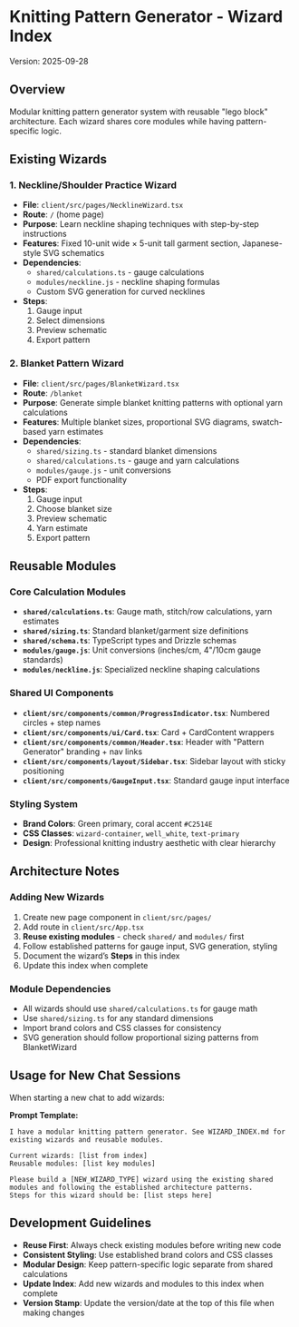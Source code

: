 # Knitting Pattern Generator - Wizard Index
Version: 2025-09-28

## Overview
Modular knitting pattern generator system with reusable "lego block" architecture. Each wizard shares core modules while having pattern-specific logic.

## Existing Wizards

### 1. Neckline/Shoulder Practice Wizard
- **File**: `client/src/pages/NecklineWizard.tsx`
- **Route**: `/` (home page)
- **Purpose**: Learn neckline shaping techniques with step-by-step instructions
- **Features**: Fixed 10-unit wide × 5-unit tall garment section, Japanese-style SVG schematics
- **Dependencies**: 
  - `shared/calculations.ts` - gauge calculations
  - `modules/neckline.js` - neckline shaping formulas
  - Custom SVG generation for curved necklines
- **Steps**:
  1. Gauge input  
  2. Select dimensions  
  3. Preview schematic  
  4. Export pattern  

### 2. Blanket Pattern Wizard  
- **File**: `client/src/pages/BlanketWizard.tsx`
- **Route**: `/blanket`
- **Purpose**: Generate simple blanket knitting patterns with optional yarn calculations
- **Features**: Multiple blanket sizes, proportional SVG diagrams, swatch-based yarn estimates
- **Dependencies**:
  - `shared/sizing.ts` - standard blanket dimensions
  - `shared/calculations.ts` - gauge and yarn calculations
  - `modules/gauge.js` - unit conversions
  - PDF export functionality
- **Steps**:
  1. Gauge input  
  2. Choose blanket size  
  3. Preview schematic  
  4. Yarn estimate  
  5. Export pattern  

## Reusable Modules

### Core Calculation Modules
- **`shared/calculations.ts`**: Gauge math, stitch/row calculations, yarn estimates
- **`shared/sizing.ts`**: Standard blanket/garment size definitions
- **`shared/schema.ts`**: TypeScript types and Drizzle schemas
- **`modules/gauge.js`**: Unit conversions (inches/cm, 4"/10cm gauge standards)
- **`modules/neckline.js`**: Specialized neckline shaping calculations

### Shared UI Components
- **`client/src/components/common/ProgressIndicator.tsx`**: Numbered circles + step names
- **`client/src/components/ui/Card.tsx`**: Card + CardContent wrappers
- **`client/src/components/common/Header.tsx`**: Header with "Pattern Generator" branding + nav links
- **`client/src/components/layout/Sidebar.tsx`**: Sidebar layout with sticky positioning
- **`client/src/components/GaugeInput.tsx`**: Standard gauge input interface

### Styling System
- **Brand Colors**: Green primary, coral accent `#C2514E`
- **CSS Classes**: `wizard-container`, `well_white`, `text-primary`
- **Design**: Professional knitting industry aesthetic with clear hierarchy

## Architecture Notes

### Adding New Wizards
1. Create new page component in `client/src/pages/`
2. Add route in `client/src/App.tsx`
3. **Reuse existing modules** - check `shared/` and `modules/` first
4. Follow established patterns for gauge input, SVG generation, styling
5. Document the wizard’s **Steps** in this index
6. Update this index when complete

### Module Dependencies
- All wizards should use `shared/calculations.ts` for gauge math
- Use `shared/sizing.ts` for any standard dimensions
- Import brand colors and CSS classes for consistency
- SVG generation should follow proportional sizing patterns from BlanketWizard

## Usage for New Chat Sessions

When starting a new chat to add wizards:

**Prompt Template:**
```
I have a modular knitting pattern generator. See WIZARD_INDEX.md for existing wizards and reusable modules. 

Current wizards: [list from index]  
Reusable modules: [list key modules]  

Please build a [NEW_WIZARD_TYPE] wizard using the existing shared modules and following the established architecture patterns.  
Steps for this wizard should be: [list steps here]
```

## Development Guidelines
- **Reuse First**: Always check existing modules before writing new code
- **Consistent Styling**: Use established brand colors and CSS classes
- **Modular Design**: Keep pattern-specific logic separate from shared calculations
- **Update Index**: Add new wizards and modules to this index when complete
- **Version Stamp**: Update the version/date at the top of this file when making changes
